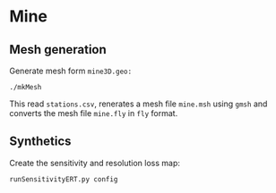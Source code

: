 # Mine

## Mesh generation

Generate mesh form `mine3D.geo:`

    ./mkMesh

This read `stations.csv`, renerates a mesh file `mine.msh` using `gmsh` and 
converts the mesh file `mine.fly` in `fly` format. 

## Synthetics

Create the sensitivity and resolution loss map:

    runSensitivityERT.py config
